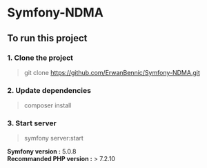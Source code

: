 # Symfony-NDMA

## To run this project

### 1. Clone the project
> git clone https://github.com/ErwanBennic/Symfony-NDMA.git

### 2. Update dependencies
> composer install

### 3. Start server
> symfony server:start

**Symfony version :** 5.0.8  
**Recommanded PHP version :** > 7.2.10
